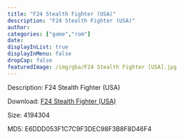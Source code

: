 ```yaml
---
title: "F24 Stealth Fighter (USA)"
description: "F24 Stealth Fighter (USA)"
author: 
categories: ["game","rom"]
date: 
displayInList: true
displayInMenu: false
dropCap: false
featuredImage: /img/gba/F24 Stealth Fighter [USA].jpg
---
```


Description: F24 Stealth Fighter (USA)

Download: <a style="text-decoration:underline;" href="https://mega.nz/#!CWZgFQ6L!FXA49uYfdsFbHSYYvTDgQZE4kJw-KJZJhpykx870mfI" target = "_blank" rel = "nofollow" > F24 Stealth Fighter (USA)</a>

Size: 4194304

MD5: E6DDD053F1C7C9F3DEC98F3B8F8D46F4

